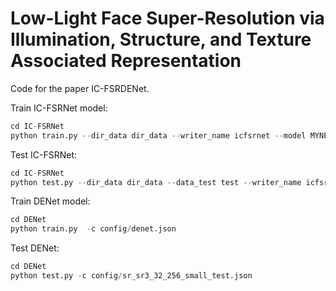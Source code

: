 # Low-Light Face Super-Resolution via Illumination, Structure, and Texture Associated Representation

Code for the paper IC-FSRDENet.

Train IC-FSRNet model:
```Python
cd IC-FSRNet
python train.py --dir_data dir_data --writer_name icfsrnet --model MYNET 
```
Test IC-FSRNet:
```Python
cd IC-FSRNet
python test.py --dir_data dir_data --data_test test --writer_name icfsrnet-test --model MYNET 
```

Train DENet model:
```Python
cd DENet
python train.py  -c config/denet.json
```
Test DENet:
```Python
cd DENet
python test.py -c config/sr_sr3_32_256_small_test.json
```

